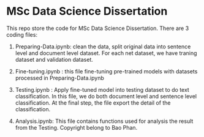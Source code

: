 # MSc Data Science Dissertation

This repo store the code for MSc Data Science Dissertation. There are 3 coding files:
1. Preparing-Data.ipynb: clean the data, split original data into sentence level and document level dataset. For each net dataset, we have traning dataset and validation dataset.

2. Fine-tuning.ipynb : this file fine-tuning pre-trained models with datasets processed in Preparing-Data.ipynb

3. Testing.ipynb : Apply fine-tuned model into testing dataset to do text classification. In this file, we do both document level and sentence level classification. At the final step, the file export the detail of the classification.

4. Analysis.ipynb: This file contains functions used for analysis the result from the Testing.
Copyright belong to Bao Phan.
